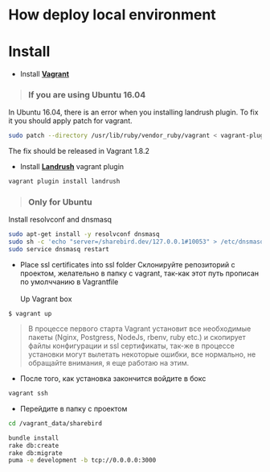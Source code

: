 How deploy local environment
============================

Install
=======

- Install **[Vagrant](https://www.vagrantup.com/)**

> ### If you are using Ubuntu 16.04
In Ubuntu 16.04, there is an error when you installing landrush plugin. To fix it you should apply patch for vagrant.
~~~bash
sudo patch --directory /usr/lib/ruby/vendor_ruby/vagrant < vagrant-plugin.patch
~~~
The fix should be released in Vagrant 1.8.2

- Install **[Landrush](https://github.com/vagrant-landrush/landrush)** vagrant plugin

~~~bash
vagrant plugin install landrush
~~~
> ### Only for Ubuntu
Install resolvconf and dnsmasq
~~~bash
sudo apt-get install -y resolvconf dnsmasq
sudo sh -c 'echo "server=/sharebird.dev/127.0.0.1#10053" > /etc/dnsmasq.d/vagrant-landrush'
sudo service dnsmasq restart
~~~

- Place ssl certificates into ssl folder
Склонируйте репозиторий с проектом, желательно в папку с vagrant, так-как этот путь прописан по умолччанию в Vagrantfile<br><br>
Up Vagrant box
~~~
$ vagrant up
~~~

>В процессе первого старта Vagrant установит все необходимые пакеты (Nginx, Postgress, NodeJs, rbenv, ruby etc.) и скопирует файлы конфигурации и ssl сертификаты, так-же в процессе установки могут вылетать некоторые ошибки, все нормально, не обращайте внимания, я еще работаю на этим.

- После того, как установка закончится войдите в бокс
~~~bash
vagrant ssh
~~~
- Перейдите в папку с проектом
~~~bash
cd /vagrant_data/sharebird
~~~
~~~bash
bundle install
rake db:create
rake db:migrate
puma -e development -b tcp://0.0.0.0:3000
~~~
